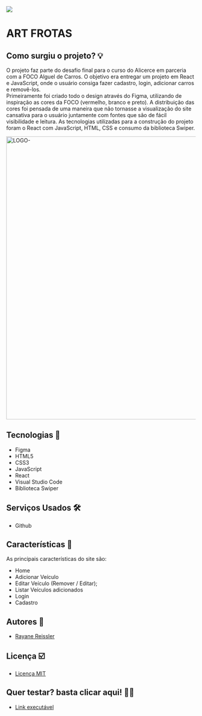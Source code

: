 
  <img align="center" src="https://github.com/rayanereissler/projeto-final-art-frotas/assets/94932481/56b2f5ba-ca5a-4232-8064-d09ad892593d" >
<h1> ART FROTAS</h1>




## Como surgiu o projeto? &#128161;

  O projeto faz parte do desafio final para o curso do Alicerce em parceria com a FOCO Alguel de Carros. O objetivo era entregar um projeto em React e JavaScript, onde o usuário consiga fazer cadastro, login, adicionar carros e removê-los. 
<br>
  Primeiramente foi criado todo o design através do Figma, utilizando de inspiração as cores da FOCO (vermelho, branco e preto). A distribuição das cores foi pensada de uma maneira que não tornasse a visualização  do site cansativa para o usuário juntamente com fontes que são de fácil visibilidade e leitura. As tecnologias utilizadas para a construção do projeto foram o React com JavaScript, HTML, CSS e consumo da biblioteca Swiper. 



<img width="750" alt="LOGO-" src="https://github.com/AmigoBicho/Projeto-Amigo-Bicho/assets/94932481/3965c6f0-d69f-4a68-a05e-d4e2db1f9e9e">

## Tecnologias &#128126;

- Figma
- HTML5
- CSS3
- JavaScript
- React
- Visual Studio Code
- Biblioteca Swiper

## Serviços Usados &#128736;&#65039;

- Github
## Características 		&#128221;

As principais características do site são:
- Home
- Adicionar Veículo
- Editar Veículo (Remover / Editar);
- Listar Veículos adicionados
- Login
- Cadastro

## Autores 	&#128101;

- [Rayane Reissler](https://github.com/rayanereissler)

## Licença  &#9745;&#65039;

- [Licença MIT](https://github.com/AmigoBicho/Projeto-Amigo-Bicho/blob/main/LICENSE)

## Quer testar? basta clicar aqui! &#128105;&#8205;&#128187;

- [Link executável](-)


